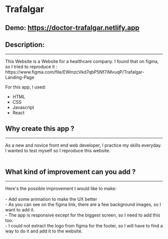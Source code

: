 # Trafalgar
##  Demo:  https://doctor-trafalgar.netlify.app

## Description:
<hr>
This Website is a Website for a healthcare company. I found that on figma, so I tried to reproduce it : https://www.figma.com/file/EWmzcVkd7qbP5Nf7iMvuqP/Trafalgar-Landing-Page

For this app, I used:
- HTML
- CSS
- Javascript
- React 

## Why create this app ?
<hr>
As a new and novice front end web developer, I practice my skills everyday. I wanted to test myself so I reproduce this website.
<br>
<br>

## What kind of improvement can you add ?
<hr>
Here's the possible improvement I would like to make:<br>
<br>
- Add some animation to make the UX better<br>
- As you can see on the figma link, there are a few background images, so I want to add it.<br>
- The app is responsive except for the biggest screen, so I need to add this too. <br>
- I could not extract the logo from figma for the footer, so I will have to find a way to do it and add it to the website.

